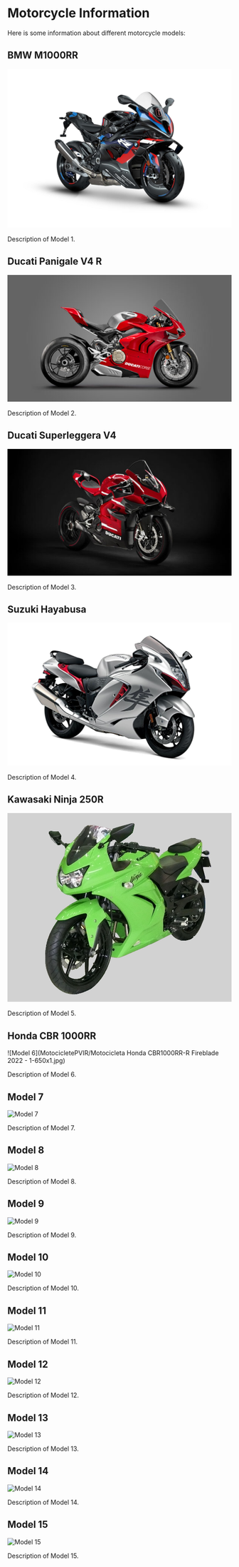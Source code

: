 # Motorcycle Information

Here is some information about different motorcycle models:

## BMW M1000RR

![Model 1](MotocicletePVIR/2023-BMW-M1000RR-21-scaled.jpg)

Description of Model 1.

## Ducati Panigale V4 R

![Model 2](MotocicletePVIR/CocMotors-Ducati-Panigale-V4-R-2021-600x338.jpg)

Description of Model 2.

## Ducati Superleggera V4

![Model 3](MotocicletePVIR/CocMotors-Ducati-Superleggera-V4-2021-2-600x338.jpg)

Description of Model 3.

## Suzuki Hayabusa

![Model 4](MotocicletePVIR/Hayabusa-news-pic-inside-7.jpg)

Description of Model 4.

## Kawasaki Ninja 250R

![Model 5](MotocicletePVIR/Kawasaki_Ninja_250R_2007TMS.jpg)

Description of Model 5.

## Honda CBR 1000RR

![Model 6](MotocicletePVIR/Motocicleta Honda CBR1000RR-R Fireblade 2022 - 1-650x1.jpg)

Description of Model 6.

## Model 7

![Model 7](images/model7.jpg)

Description of Model 7.

## Model 8

![Model 8](images/model8.jpg)

Description of Model 8.

## Model 9

![Model 9](images/model9.jpg)

Description of Model 9.

## Model 10

![Model 10](images/model10.jpg)

Description of Model 10.

## Model 11

![Model 11](images/model11.jpg)

Description of Model 11.

## Model 12

![Model 12](images/model12.jpg)

Description of Model 12.

## Model 13

![Model 13](images/model13.jpg)

Description of Model 13.

## Model 14

![Model 14](images/model14.jpg)

Description of Model 14.

## Model 15

![Model 15](images/model15.jpg)

Description of Model 15.
